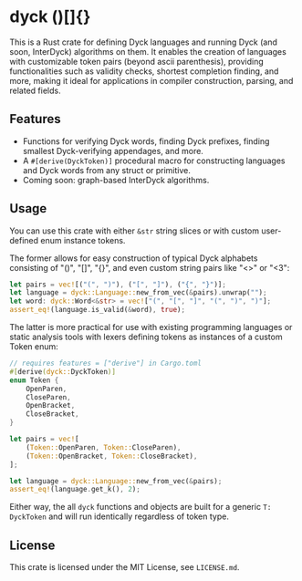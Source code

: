# dyck ()[]{}

This is a Rust crate for defining Dyck languages and running Dyck (and soon, InterDyck) algorithms on them. It enables the creation of languages with customizable token pairs (beyond ascii parenthesis), providing functionalities such as validity checks, shortest completion finding, and more, making it ideal for applications in compiler construction, parsing, and related fields.

## Features
- Functions for verifying Dyck words, finding Dyck prefixes, finding smallest Dyck-verifying appendages, and more.
- A `#[derive(DyckToken)]` procedural macro for constructing languages and Dyck words from any struct or primitive.
- Coming soon: graph-based InterDyck algorithms.

## Usage

You can use this crate with either `&str` string slices or with custom user-defined enum instance tokens.

The former allows for easy construction of typical Dyck alphabets consisting of "()", "[]", "{}", and even custom string pairs like "<>" or "<3":

```rust
let pairs = vec![("(", ")"), ("[", "]"), ("{", "}")];
let language = dyck::Language::new_from_vec(&pairs).unwrap("");
let word: dyck::Word<&str> = vec!["(", "[", "]", "(", ")", ")"];
assert_eq!(language.is_valid(&word), true);
```

The latter is more practical for use with existing programming languages or static analysis tools with lexers defining tokens as instances of a custom Token enum:

```rust
// requires features = ["derive"] in Cargo.toml
#[derive(dyck::DyckToken)]
enum Token {
    OpenParen,
    CloseParen,
    OpenBracket,
    CloseBracket,
}

let pairs = vec![
    (Token::OpenParen, Token::CloseParen),
    (Token::OpenBracket, Token::CloseBracket),
];

let language = dyck::Language::new_from_vec(&pairs);
assert_eq!(language.get_k(), 2);
```

Either way, the all `dyck` functions and objects are built for a generic `T: DyckToken` and will run identically regardless of token type.

## License

This crate is licensed under the MIT License, see `LICENSE.md`.
